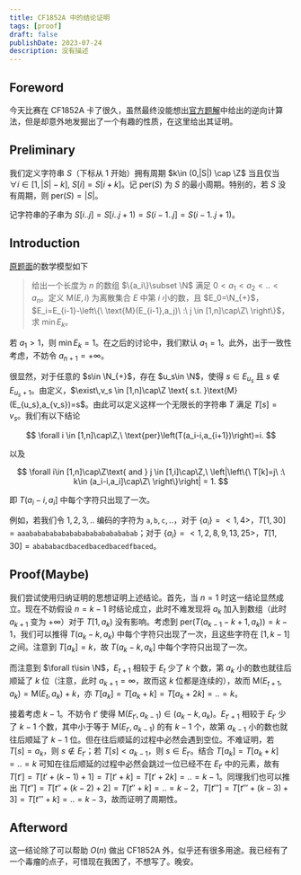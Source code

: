 ```yaml
---
title: CF1852A 中的结论证明
tags: [proof]
draft: false
publishDate: 2023-07-24
description: 没有描述
---
```


## Foreword

今天比赛在 CF1852A 卡了很久，虽然最终没能想出[官方题解](https://codeforces.com/blog/entry/116940)中给出的逆向计算法，但是却意外地发掘出了一个有趣的性质，在这里给出其证明。

## Preliminary

我们定义字符串 $S$（下标从 $1$ 开始）拥有周期 $k\in (0,|S|) \cap \Z$ 当且仅当 $\forall i \in [1,|S|-k],\ S[i]=S[i+k]$。记 $\text{per}(S)$ 为 $S$ 的最小周期。特别的，若 $S$ 没有周期，则 $\text{per}(S)=|S|$。

记字符串的子串为 $S[i..j]=S[i..j+1)=S(i-1..j]=S(i-1..j+1)$。

## Introduction

[原题面](https://codeforces.com/contest/1852/problem/A)的数学模型如下

> 给出一个长度为 $n$ 的数组 $\{a_i\}\subset \N$ 满足 $0\lt a_1 \lt a_2 \lt .. \lt a_n$。定义 $\text{M}(E,i)$ 为离散集合 $E$ 中第 $i$ 小的数，且 $E_0=\N_{+}$，$E_i=E_{i-1}-\left\{\ \text{M}(E_{i-1},a_j)\ :\ j \in [1,n]\cap\Z\ \right\}$，求 $\min E_k$。

若 $a_1 > 1$，则 $\min E_k=1$。在之后的讨论中，我们默认 $a_1=1$。此外，出于一致性考虑，不妨令 $a_{n+1}=+\infty$。

很显然，对于任意的 $s\in \N_{+}$，存在 $u_s\in \N$，使得 $s\in E_{u_s}$ 且 $s\notin E_{u_s+1}$。由定义，$\exist\,v_s \in [1,n]\cap\Z \text{ s.t. }\text{M}(E_{u_s},a_{v_s})=s$。由此可以定义这样一个无限长的字符串 $T$ 满足 $T[s]=v_s$。我们有以下结论

$$
\forall i \in [1,n]\cap\Z,\ \text{per}\left(T(a_i-i,a_{i+1})\right)=i.
$$

以及

$$
\forall i\in [1,n]\cap\Z\text{ and } j \in [1,i]\cap\Z,\ \left|\left\{\ T[k]=j\ :\ k\in (a_i-i,a_i]\cap\Z\ \right\}\right| = 1.
$$

即 $T(a_i-i,a_i]$ 中每个字符只出现了一次。

例如，若我们令 $1,2,3,..$ 编码的字符为 $\texttt{a},\texttt{b},\texttt{c},..$，对于 $\{a_i\}=\lt 1, 4\gt$，$T[1,30]=\texttt{aaabababababababababababababab}$；对于 $\{a_i\}=\lt 1, 2, 8, 9, 13, 25\gt$，$T[1,30]=\texttt{abababacdbacedbacedbacedfbaced}$。

## Proof<span class="inline-block w-[.5em]"></span>(Maybe)

我们尝试使用归纳证明的思想证明上述结论。首先，当 $n=1$ 时这一结论显然成立。现在不妨假设 $n=k-1$ 时结论成立，此时不难发现将 $a_k$ 加入到数组（此时 $a_{k+1}$ 变为 $+\infty$）对于 $T[1,a_k)$ 没有影响。考虑到 $\text{per}(T(a_{k-1}-k+1,a_k))=k-1$，我们可以推得 $T(a_k-k,a_k)$ 中每个字符只出现了一次，且这些字符在 $[1,k-1]$ 之间。注意到 $T[a_k]=k$，故 $T(a_k-k,a_k]$ 中每个字符只出现了一次。

而注意到 $\forall t\isin \N$，$E_{t+1}$ 相较于 $E_t$ 少了 $k$ 个数，第 $a_k$ 小的数也就往后顺延了 $k$ 位（注意，此时 $a_{k+1}=\infty$，故而这 $k$ 位都是连续的），故而 $\text{M}(E_{t+1},a_k)=\text{M}(E_t,a_k)+k$，亦 $T[a_k]=T[a_k+k]=T[a_k+2k]=..=k$。

接着考虑 $k-1$。不妨令 $t'$ 使得 $\text{M}(E_{t'},a_{k-1})\in (a_k-k,a_k)$。$E_{t'+1}$ 相较于 $E_{t'}$ 少了 $k-1$ 个数，其中小于等于 $\text{M}(E_{t'}, a_{k-1})$ 的有 $k-1$ 个，故第 $a_{k-1}$ 小的数也就往后顺延了 $k-1$ 位。但在往后顺延的过程中必然会遇到空位。不难证明，若 $T[s]=a_k$，则 $s\notin E_{t'}$；若 $T[s]<a_{k-1}$，则 $s\in E_{t'}$。结合 $T[a_k]=T[a_k+k]=..=k$ 可知在往后顺延的过程中必然会跳过一位已经不在 $E_{t'}$ 中的元素，故有 $T[t']=T[t'+(k-1)+1]=T[t'+k]=T[t'+2k]=..=k-1$。同理我们也可以推出 $T[t'']=T[t''+(k-2)+2]=T[t''+k]=..=k-2$，$T[t''']=T[t'''+(k-3)+3]=T[t'''+k]=..=k-3$，故而证明了周期性。

## Afterword

这一结论除了可以帮助 $O(n)$ 做出 CF1852A 外，似乎还有很多用途。我已经有了一个毒瘤的点子，可惜现在我困了，不想写了。晚安。
